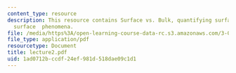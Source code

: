 ```yaml
---
content_type: resource
description: This resource contains Surface vs. Bulk, quantifying surface energy and
  surface  phenomena.
file: /media/https%3A/open-learning-course-data-rc.s3.amazonaws.com/3-051j-materials-for-biomedical-applications-spring-2006/1ad0712bccdf24ef981d518dae09c1d1_lecture2.pdf
file_type: application/pdf
resourcetype: Document
title: lecture2.pdf
uid: 1ad0712b-ccdf-24ef-981d-518dae09c1d1
---
```

